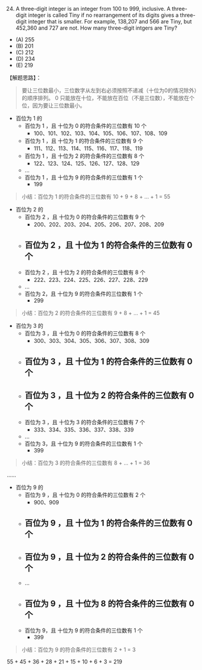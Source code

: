 24. A three-digit integer is an integer from 100 to 999, inclusive. A three-digit integer is called Tiny if no rearrangement of its digits gives a three-digit integer that is smaller. For example, 138,207 and 566 are Tiny, but 452,360 and 727 are not. How many three-digit intgers are Tiny?
- (A) 255
- (B) 201
- (C) 212
- (D) 234
- (E) 219

【解题思路】：
> 要让三位数最小，三位数字从左到右必须按照不递减（十位为0的情况除外）的顺序排列。
> 0 只能放在十位，不能放在百位（不是三位数），不能放在个位，因为要让三位数最小。

- 百位为 1 的
  - 百位为 1 ，且 十位为 0 的符合条件的三位数有 10 个
    - 100、101、102、103、104、105、106、107、108、109
  - 百位为 1 ，且 十位为 1 的符合条件的三位数有 9 个
    - 111、112、113、114、115、116、117、118、119
  - 百位为 1 ，且 十位为 2 的符合条件的三位数有 8 个
    - 122、123、124、125、126、127、128、129
  - ...
  - 百位为 1 ，且 十位为 9 的符合条件的三位数有 1 个
    - 199
>小结：百位为 1 的符合条件的三位数有 10 + 9 + 8 + ... + 1 = 55

- 百位为 2 的
  - 百位为 2 ，且 十位为 0 的符合条件的三位数有 9 个
    - 200、202、203、204、205、206、207、208、209
  - 百位为 2 ，且 十位为 1 的符合条件的三位数有 0 个
    - 
  - 百位为 2 ，且 十位为 2 的符合条件的三位数有 8 个
    - 222、223、224、225、226、227、228、229
  - ...
  - 百位为 2，且 十位为 9 的符合条件的三位数有 1 个
    - 299
>小结：百位为 2 的符合条件的三位数有 9 + 8 + ... + 1 = 45

- 百位为 3 的
  - 百位为 3 ，且 十位为 0 的符合条件的三位数有 8 个
    - 300、303、304、305、306、307、308、309
  - 百位为 3 ，且 十位为 1 的符合条件的三位数有 0 个
    - 
  - 百位为 3 ，且 十位为 2 的符合条件的三位数有 0 个
    - 
  - 百位为 3 ，且 十位为 3 的符合条件的三位数有 7 个
    - 333、334、335、336、337、338、339
  - ...
  - 百位为 3，且 十位为 9 的符合条件的三位数有 1 个
    - 399
>小结：百位为 3 的符合条件的三位数有 8 + ... + 1 = 36

......

- 百位为 9 的
  - 百位为 9 ，且 十位为 0 的符合条件的三位数有 2 个
    - 900、909
  - 百位为 9 ，且 十位为 1 的符合条件的三位数有 0 个
    - 
  - 百位为 9 ，且 十位为 2 的符合条件的三位数有 0 个
    - 
  - ...
  - 百位为 9 ，且 十位为 8 的符合条件的三位数有 0 个
    - 
  - 百位为 9，且 十位为 9 的符合条件的三位数有 1 个
    - 399
>小结：百位为 9 的符合条件的三位数有 2 + 1 = 3

55 + 45 + 36 + 28 + 21 + 15 + 10 + 6 + 3 = 219

